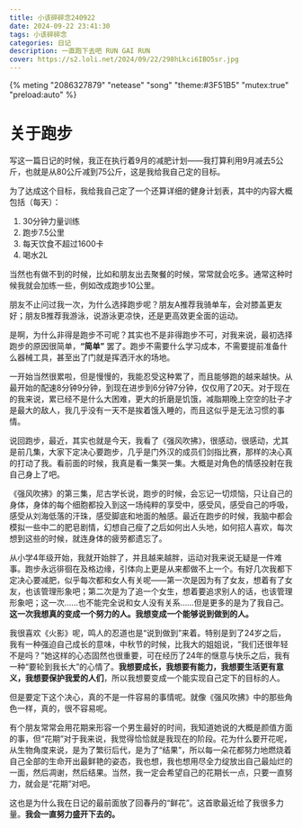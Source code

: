```yaml
---
title: 小该碎碎念240922
date: 2024-09-22 23:41:30
tags: 小该碎碎念
categories: 日记
description: 一直跑下去吧 RUN GAI RUN
cover: https://s2.loli.net/2024/09/22/298hLkci6IBO5sr.jpg
---
```


{% meting "2086327879" "netease" "song" "theme:#3F51B5" "mutex:true" "preload:auto" %}


# 关于跑步
写这一篇日记的时候，我正在执行着9月的减肥计划——我打算利用9月减去5公斤，也就是从80公斤减到75公斤，这是我给我自己定的目标。

为了达成这个目标，我给我自己定了一个还算详细的健身计划表，其中的内容大概包括（每天）：
1. 30分钟力量训练
2. 跑步7.5公里
3. 每天饮食不超过1600卡
4. 喝水2L

当然也有做不到的时候，比如和朋友出去聚餐的时候，常常就会吃多。通常这种时候我就会加练一些，例如改成跑步10公里。

朋友不止问过我一次，为什么选择跑步呢？朋友A推荐我骑单车，会对膝盖更友好；朋友B推荐我游泳，说游泳更凉快，还是更高效更全面的运动。

是啊，为什么非得是跑步不可呢？其实也不是非得跑步不可，对我来说，最初选择跑步的原因很简单，**“简单”** 罢了。跑步不需要什么学习成本，不需要提前准备什么器械工具，甚至出了门就是挥洒汗水的场地。

一开始当然很累啦，但是慢慢的，我能忍受这种累了，而且能够跑的越来越快。从最开始的配速8分钟9分钟，到现在进步到6分钟7分钟，仅仅用了20天。对于现在的我来说，累已经不是什么大困难，更大的折磨是饥饿，减脂期晚上空空的肚子才是最大的敌人，我几乎没有一天不是挨着饿入睡的，而且这似乎是无法习惯的事情。

说回跑步，最近，其实也就是今天，我看了《强风吹拂》，很感动，很感动，尤其是前几集，大家下定决心要跑步，几乎是门外汉的成员们剑指比赛，那样的决心真的打动了我。看前面的时候，我真是看一集哭一集。大概是对角色的情感投射在我自己身上了吧。

《强风吹拂》的第三集，尼古学长说，跑步的时候，会忘记一切烦恼，只让自己的身体，身体的每个细胞都投入到这一场纯粹的享受中，感受风，感受自己的呼吸，感受从刘海低落的汗珠，感受脚底和地面的触感。最近在跑步的时候，我脑中都会模拟一些中二的肥皂剧情，幻想自己瘦了之后如何出人头地，如何招人喜欢，每次想到这些的时候，就连身体的疲劳都遗忘了。

从小学4年级开始，我就开始胖了，并且越来越胖，运动对我来说无疑是一件难事。跑步永远徘徊在及格边缘，引体向上更是从来都做不上一个。有好几次我都下定决心要减肥，似乎每次都和女人有关呢——第一次是因为有了女友，想着有了女友，也该管理形象吧；第二次是为了追一个女生，想着要追求别人的话，也该管理形象吧；这一次……也不能完全说和女人没有关系……但是更多的是为了我自己。**这一次我想真的变成一个努力的人。我想变成一个能够说到做到的人。**

我很喜欢《火影》呢，鸣人的忍道也是“说到做到”来着。特别是到了24岁之后，我有一种强迫自己成长的意味，中秋节的时候，比我大的姐姐说，“我们还很年轻不是吗？”她这样的心态固然也很重要，可在经历了24年的惬意与快乐之后，我有一种“要轮到我长大”的心情了。**我想要成长，我想要有能力，我想要生活更有意义，我想要保护我爱的人们**，所以我想要变成一个能实现自己定下的目标的人。

但是要定下这个决心，真的不是一件容易的事情呢。就像《强风吹拂》中的那些角色一样，真的，很不容易呢。

有个朋友常常会用花期来形容一个男生最好的时间，我知道她说的大概是颜值方面的事，但“花期”对于我来说，我觉得恰恰就是我现在的阶段。花为什么要开花呢，从生物角度来说，是为了繁衍后代，是为了“结果”，所以每一朵花都努力地燃烧着自己全部的生命开出最鲜艳的姿态，我也想，我也想用尽全力绽放出自己最灿烂的一面，然后凋谢，然后结果。当然，我一定会希望自己的花期长一点，只要一直努力，就会是“花期”对吧。

这也是为什么我在日记的最前面放了回春丹的“鲜花”。这首歌最近给了我很多力量。**我会一直努力盛开下去的。**






